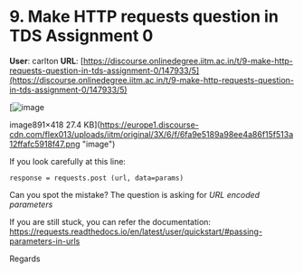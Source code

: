 # 9. Make HTTP requests question in TDS Assignment 0

**User**: carlton
**URL**: [https://discourse.onlinedegree.iitm.ac.in/t/9-make-http-requests-question-in-tds-assignment-0/147933/5](https://discourse.onlinedegree.iitm.ac.in/t/9-make-http-requests-question-in-tds-assignment-0/147933/5)

[![image](https://europe1.discourse-cdn.com/flex013/uploads/iitm/original/3X/6/f/6fa9e5189a98ee4a86f15f513a12ffafc5918f47.png)

image891×418 27.4 KB](https://europe1.discourse-cdn.com/flex013/uploads/iitm/original/3X/6/f/6fa9e5189a98ee4a86f15f513a12ffafc5918f47.png "image")

If you look carefully at this line:

`response = requests.post (url, data=params)`

Can you spot the mistake? The question is asking for *URL encoded parameters*

If you are still stuck, you can refer the documentation:  
<https://requests.readthedocs.io/en/latest/user/quickstart/#passing-parameters-in-urls>

Regards
